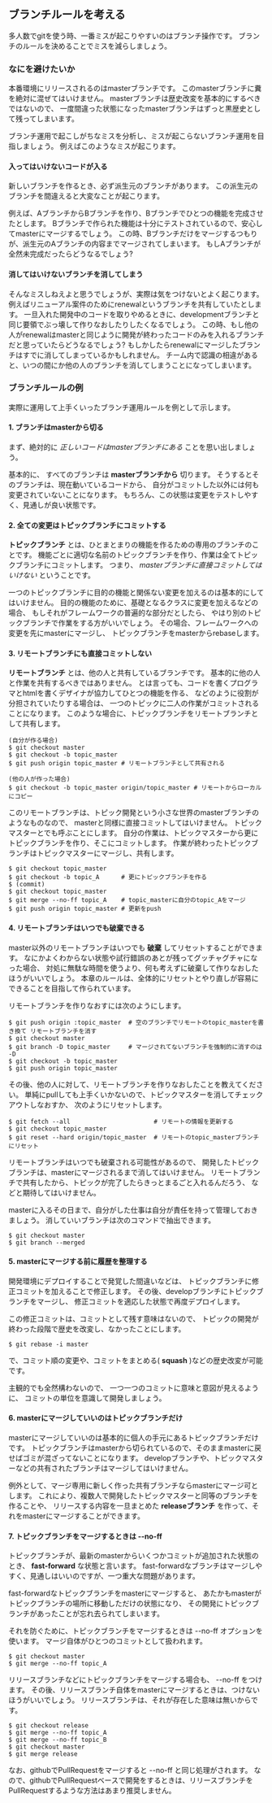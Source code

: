 ## ブランチルールを考える

多人数でgitを使う時、一番ミスが起こりやすいのはブランチ操作です。
ブランチのルールを決めることでミスを減らしましょう。

### なにを避けたいか

本番環境にリリースされるのはmasterブランチです。
このmasterブランチに糞を絶対に混ぜてはいけません。
masterブランチは歴史改変を基本的にするべきではないので、
一度間違った状態になったmasterブランチはずっと黒歴史として残ってしまいます。

ブランチ運用で起こしがちなミスを分析し、ミスが起こらないブランチ運用を目指しましょう。
例えばこのようなミスが起こります。

#### 入ってはいけないコードが入る

新しいブランチを作るとき、必ず派生元のブランチがあります。
この派生元のブランチを間違えると大変なことが起こります。

例えば、AブランチからBブランチを作り、Bブランチでひとつの機能を完成させたとします。
Bブランチで作られた機能は十分にテストされているので、安心してmasterにマージするでしょう。
この時、Bブランチだけをマージするつもりが、派生元のAブランチの内容までマージされてしまいます。
もしAブランチが全然未完成だったらどうなるでしょう?

#### 消してはいけないブランチを消してしまう

そんなミスしねえよと思うでしょうが、実際は気をつけないとよく起こります。
例えばリニューアル案件のためにrenewalというブランチを共有していたとします。
一旦入れた開発中のコードを取りやめるときに、developmentブランチと同じ要領でぶっ壊して作りなおしたりしたくなるでしょう。
この時、もし他の人がrenewalはmasterと同じように開発が終わったコードのみを入れるブランチだと思っていたらどうなるでしょう?
もしかしたらrenewalにマージしたブランチはすでに消してしまっているかもしれません。
チーム内で認識の相違があると、いつの間にか他の人のブランチを消してしまうことになってしまいます。

### ブランチルールの例

実際に運用して上手くいったブランチ運用ルールを例として示します。

#### 1. ブランチはmasterから切る

まず、絶対的に *正しいコードはmasterブランチにある* ことを思い出しましょう。

基本的に、 すべてのブランチは **masterブランチから** 切ります。
そうするとそのブランチは、現在動いているコードから、
自分がコミットした以外には何も変更されていないことになります。
もちろん、この状態は変更をテストしやすく、見通しが良い状態です。

#### 2. 全ての変更はトピックブランチにコミットする

**トピックブランチ** とは、ひとまとまりの機能を作るための専用のブランチのことです。
機能ごとに適切な名前のトピックブランチを作り、作業は全てトピックブランチにコミットします。
つまり、 *masterブランチに直接コミットしてはいけない* ということです。

一つのトピックブランチに目的の機能と関係ない変更を加えるのは基本的にしてはいけません。
目的の機能のために、基礎となるクラスに変更を加えるなどの場合、
もしそれがフレームワークの普遍的な部分だとしたら、
やはり別のトピックブランチで作業をする方がいいでしょう。
その場合、フレームワークへの変更を先にmasterにマージし、
トピックブランチをmasterからrebaseします。

#### 3. リモートブランチにも直接コミットしない

**リモートブランチ** とは、他の人と共有しているブランチです。
基本的に他の人と作業を共有するべきではありません。
とは言っても、コードを書くプログラマとhtmlを書くデザイナが協力してひとつの機能を作る、
などのように役割が分担されていたりする場合は、
一つのトピックに二人の作業がコミットされることになります。
このような場合に、トピックブランチをリモートブランチとして共有します。

```
(自分が作る場合)
$ git checkout master
$ git checkout -b topic_master
$ git push origin topic_master # リモートブランチとして共有される

(他の人が作った場合)
$ git checkout -b topic_master origin/topic_master # リモートからローカルにコピー
```

このリモートブランチは、トピック開発という小さな世界のmasterブランチのようなものなので、
masterと同様に直接コミットしてはいけません。
トピックマスターとでも呼ぶことにします。
自分の作業は、トピックマスターから更にトピックブランチを作り、そこにコミットします。
作業が終わったトピックブランチはトピックマスターにマージし、共有します。

```
$ git checkout topic_master
$ git checkout -b topic_A      # 更にトピックブランチを作る
$ (commit)
$ git checkout topic_master
$ git merge --no-ff topic_A    # topic_masterに自分のtopic_Aをマージ
$ git push origin topic_master # 更新をpush
```

#### 4. リモートブランチはいつでも破棄できる

master以外のリモートブランチはいつでも **破棄** してリセットすることができます。
なにかよくわからない状態や試行錯誤のあとが残ってグッチャグチャになった場合、
対処に無駄な時間を使うより、何も考えずに破棄して作りなおしたほうがいいでしょう。
本章のルールは、全体的にリセットとやり直しが容易にできることを目指して作られています。

リモートブランチを作りなおすには次のようにします。

```
$ git push origin :topic_master  # 空のブランチでリモートのtopic_masterを書き換て リモートブランチを消す
$ git checkout master
$ git branch -D topic_master     # マージされてないブランチを強制的に消すのは -D
$ git checkout -b topic_master
$ git push origin topic_master
```

その後、他の人に対して、リモートブランチを作りなおしたことを教えてください。
単純にpullしても上手くいかないので、トピックマスターを消してチェックアウトしなおすか、
次のようにリセットします。

```
$ git fetch --all                       # リモートの情報を更新する
$ git checkout topic_master
$ git reset --hard origin/topic_master  # リモートのtopic_masterブランチにリセット
```

リモートブランチはいつでも破棄される可能性があるので、
開発したトピックブランチは、masterにマージされるまで消してはいけません。
リモートブランチで共有したから、トピックが完了したらきっとまるごと入れるんだろう、
などと期待してはいけません。

masterに入るその日まで、自分がした仕事は自分が責任を持って管理しておきましょう。
消していいブランチは次のコマンドで抽出できます。

```
$ git checkout master
$ git branch --merged
```

#### 5. masterにマージする前に履歴を整理する

開発環境にデプロイすることで発覚した間違いなどは、
トピックブランチに修正コミットを加えることで修正します。
その後、developブランチにトピックブランチをマージし、
修正コミットを適応した状態で再度デプロイします。

この修正コミットは、コミットとして残す意味はないので、
トピックの開発が終わった段階で歴史を改変し、なかったことにします。

```
$ git rebase -i master
```

で、コミット順の変更や、コミットをまとめる( **squash** )などの歴史改変が可能です。

主観的でも全然構わないので、
一つ一つのコミットに意味と意図が見えるように、
コミットの単位を意識して開発しましょう。

#### 6. masterにマージしていいのはトピックブランチだけ

masterにマージしていいのは基本的に個人の手元にあるトピックブランチだけです。
トピックブランチはmasterから切られているので、そのままmasterに戻せばゴミが混ざってないことになります。
developブランチや、トピックマスターなどの共有されたブランチはマージしてはいけません。

例外として、マージ専用に新しく作った共有ブランチならmasterにマージ可とします。
これにより、複数人で開発したトピックマスターと同等のブランチを作ることや、
リリースする内容を一旦まとめた **releaseブランチ** を作って、それをmasterにマージすることができます。

#### 7. トピックブランチをマージするときは --no-ff

トピックブランチが、最新のmasterからいくつかコミットが追加された状態のとき、 **fast-forward** な状態と言います。
fast-forwardなブランチはマージしやすく、見通しはいいのですが、一つ重大な問題があります。

fast-forwardなトピックブランチをmasterにマージすると、
あたかもmasterがトピックブランチの場所に移動しただけの状態になり、
その開発にトピックブランチがあったことが忘れ去られてしまいます。

それを防ぐために、トピックブランチをマージするときは --no-ff オプションを使います。
マージ自体がひとつのコミットとして扱われます。
```
$ git checkout master
$ git merge --no-ff topic_A
```

リリースブランチなどにトピックブランチをマージする場合も、 --no-ff をつけます。
その後、リリースブランチ自体をmasterにマージするときは、つけないほうがいいでしょう。
リリースブランチは、それが存在した意味は無いからです。

```
$ git checkout release
$ git merge --no-ff topic_A
$ git merge --no-ff topic_B
$ git checkout master
$ git merge release
```

なお、githubでPullRequestをマージすると --no-ff と同じ処理がされます。
なので、githubでPullRequestベースで開発をするときは、リリースブランチをPullRequestするような方法はあまり推奨しません。
